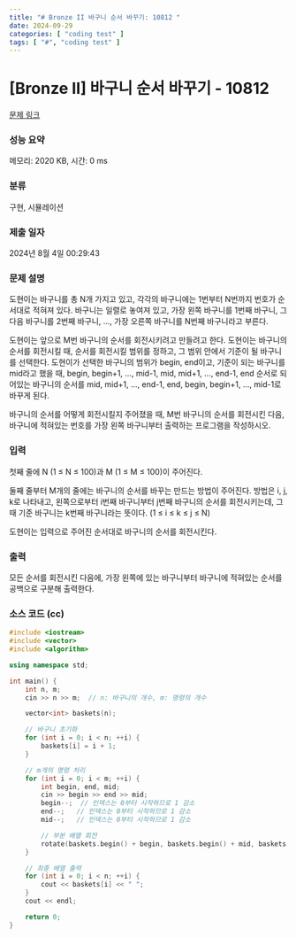 ```yaml
---
title: "# Bronze II 바구니 순서 바꾸기: 10812 "
date: 2024-09-29
categories: [ "coding test" ]
tags: [ "#", "coding test" ]
---
```


# [Bronze II] 바구니 순서 바꾸기 - 10812 

[문제 링크](https://www.acmicpc.net/problem/10812) 

### 성능 요약

메모리: 2020 KB, 시간: 0 ms

### 분류

구현, 시뮬레이션

### 제출 일자

2024년 8월 4일 00:29:43

### 문제 설명

<p>도현이는 바구니를 총 N개 가지고 있고, 각각의 바구니에는 1번부터 N번까지 번호가 순서대로 적혀져 있다. 바구니는 일렬로 놓여져 있고, 가장 왼쪽 바구니를 1번째 바구니, 그 다음 바구니를 2번째 바구니, ..., 가장 오른쪽 바구니를 N번째 바구니라고 부른다. </p>

<p>도현이는 앞으로 M번 바구니의 순서를 회전시키려고 만들려고 한다. 도현이는 바구니의 순서를 회전시킬 때, 순서를 회전시킬 범위를 정하고, 그 범위 안에서 기준이 될 바구니를 선택한다. 도현이가 선택한 바구니의 범위가 begin, end이고, 기준이 되는 바구니를 mid라고 했을 때, begin, begin+1, ..., mid-1, mid, mid+1, ..., end-1, end 순서로 되어있는 바구니의 순서를 mid, mid+1, ..., end-1, end, begin, begin+1, ..., mid-1로 바꾸게 된다.</p>

<p>바구니의 순서를 어떻게 회전시킬지 주어졌을 때, M번 바구니의 순서를 회전시킨 다음, 바구니에 적혀있는 번호를 가장 왼쪽 바구니부터 출력하는 프로그램을 작성하시오.</p>

### 입력 

 <p>첫째 줄에 N (1 ≤ N ≤ 100)과 M (1 ≤ M ≤ 100)이 주어진다.</p>

<p>둘째 줄부터 M개의 줄에는 바구니의 순서를 바꾸는 만드는 방법이 주어진다. 방법은 i, j, k로 나타내고, 왼쪽으로부터 i번째 바구니부터 j번째 바구니의 순서를 회전시키는데, 그 때 기준 바구니는 k번째 바구니라는 뜻이다. (1 ≤ i ≤ k ≤ j ≤ N)</p>

<p>도현이는 입력으로 주어진 순서대로 바구니의 순서를 회전시킨다.</p>

### 출력 

 <p>모든 순서를 회전시킨 다음에, 가장 왼쪽에 있는 바구니부터 바구니에 적혀있는 순서를 공백으로 구분해 출력한다.</p>


### 소스 코드 (cc)
```cc
#include <iostream>
#include <vector>
#include <algorithm>

using namespace std;

int main() {
    int n, m;
    cin >> n >> m;  // n: 바구니의 개수, m: 명령의 개수

    vector<int> baskets(n);

    // 바구니 초기화
    for (int i = 0; i < n; ++i) {
        baskets[i] = i + 1;
    }

    // m개의 명령 처리
    for (int i = 0; i < m; ++i) {
        int begin, end, mid;
        cin >> begin >> end >> mid;
        begin--;  // 인덱스는 0부터 시작하므로 1 감소
        end--;   // 인덱스는 0부터 시작하므로 1 감소
        mid--;   // 인덱스는 0부터 시작하므로 1 감소

        // 부분 배열 회전
        rotate(baskets.begin() + begin, baskets.begin() + mid, baskets.begin() + end + 1);
    }

    // 최종 배열 출력
    for (int i = 0; i < n; ++i) {
        cout << baskets[i] << " ";
    }
    cout << endl;

    return 0;
}
```
